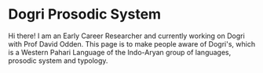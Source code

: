 

#                                         Dogri Prosodic System 

Hi there! I am an Early Career Researcher and currently working on Dogri with Prof David Odden. This page is to make people aware of Dogri's, which is a Western Pahari Language of the Indo-Aryan group of languages, prosodic system and typology.
